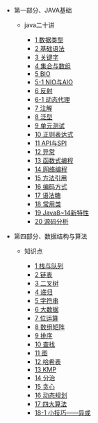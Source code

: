 <!--
 * @Author: your name
 * @Date: 2020-04-15 22:09:19
 * @LastEditTime: 2020-04-16 15:12:20
 * @LastEditors: your name
 * @Description: In User Settings Edit
 * @FilePath: \docs\_sidebar.md
 -->

* 第一部分、JAVA基础

    * java二十讲
    
        * [1 数据类型](/1.basics/1.java-basic/1-数据类型.md)  
        * [2 基础语法](/1.basics/1.java-basic/2-基础语法.md)
        * [3 关键字](/1.basics/1.java-basic/3-关键字.md)
        * [4 集合与数组](/1.basics/1.java-basic/4-集合.md)
        * [5 BIO](/1.basics/1.java-basic/5-IO.md)
        * [5-1 NIO与AIO](/1.basics/1.java-basic/5-1-IO.md)
        * [6 反射](/1.basics/1.java-basic/6-反射.md)
        * [6-1 动态代理](/1.basics/1.java-basic/6-1-动态代理.md)
        * [7 注解](/1.basics/1.java-basic/7-注解.md)
        * [8 泛型](/1.basics/1.java-basic/8-泛型.md)
        * [9 单元测试](/1.basics/1.java-basic/9-单元测试.md)
        * [10 正则表达式](/1.basics/1.java-basic/10-正则表达式.md)
        * [11 API与SPI](/1.basics/1.java-basic/11-API&SPI.md)
        * [12 异常](/1.basics/1.java-basic/12-异常.md)
        * [13 函数式编程](/1.basics/1.java-basic/16-函数式编程.md)
        * [14 网络编程](/1.basics/1.java-basic/18-网络编程.md)
        * [15 方法引用](/1.basics/1.java-basic/17-方法引用.md)
        * [16 编码方式](/1.basics/1.java-basic/14-编码方式.md)
        * [17 语法糖](/1.basics/1.java-basic/15-语法糖.md)
        * [18 常用类](/1.basics/1.java-basic/19-类.md)
        * [19 Java8~14新特性](/1.basics/1.java-basic/20-新特性.md)
        * [20 源码分析](/1.basics/1.java-basic/21-源码.md)

* 第四部分、数据结构与算法

    * 知识点
  
        * [1 栈与队列](/4.algorithm/1-栈与队列.md)
        * [2 链表](/4.algorithm/2-链表.md)
        * [3 二叉树](/4.algorithm/3-二叉树.md)
        * [4 递归](/4.algorithm/4-递归.md)
        * [5 字符串](/4.algorithm/5-字符串.md)
        * [6 大数据](/4.algorithm/6-大数据.md)
        * [7 位运算](/4.algorithm/7-位运算.md)
        * [8 数组矩阵](/4.algorithm/8-数组矩阵.md)
        * [9 排序](/4.algorithm/9-排序.md)
        * [10 查找](/4.algorithm/10-查找.md)
        * [11 图](/4.algorithm/11-图.md)
        * [12 哈希表](/4.algorithm/12-哈希表.md)
        * [13 KMP](/4.algorithm/13-KMP.md)
        * [14 分治](/4.algorithm/14-分治.md)
        * [15 贪心](/4.algorithm/15-贪心.md)
        * [16 动态规划](/4.algorithm/16-动态规划.md)
        * [17 四大算法](/4.algorithm/17-四大算法.md)
        * [18-1 小技巧——异或](/4.algorithm/18-小技巧1异或.md)
        




       


       
    